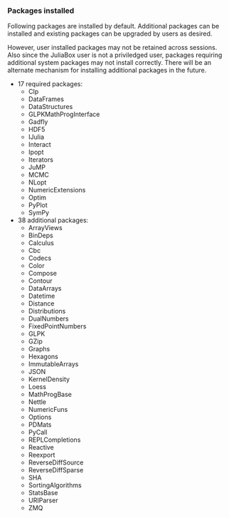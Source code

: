 ### Packages installed

Following packages are installed by default. Additional packages can be installed and existing packages can be upgraded by users as desired. 

However, user installed packages may not be retained across sessions. Also since the JuliaBox user is not a priviledged user, packages requiring additional system packages may not install correctly. There will be an alternate mechanism for installing additional packages in the future.

- 17 required packages:
    - Clp
    - DataFrames
    - DataStructures
    - GLPKMathProgInterface
    - Gadfly
    - HDF5
    - IJulia
    - Interact
    - Ipopt
    - Iterators
    - JuMP
    - MCMC
    - NLopt
    - NumericExtensions
    - Optim
    - PyPlot
    - SymPy
- 38 additional packages:
    - ArrayViews
    - BinDeps
    - Calculus
    - Cbc
    - Codecs
    - Color
    - Compose
    - Contour
    - DataArrays
    - Datetime
    - Distance
    - Distributions
    - DualNumbers
    - FixedPointNumbers
    - GLPK
    - GZip
    - Graphs
    - Hexagons
    - ImmutableArrays
    - JSON
    - KernelDensity
    - Loess
    - MathProgBase
    - Nettle
    - NumericFuns
    - Options
    - PDMats
    - PyCall
    - REPLCompletions
    - Reactive
    - Reexport
    - ReverseDiffSource
    - ReverseDiffSparse
    - SHA
    - SortingAlgorithms
    - StatsBase
    - URIParser
    - ZMQ

